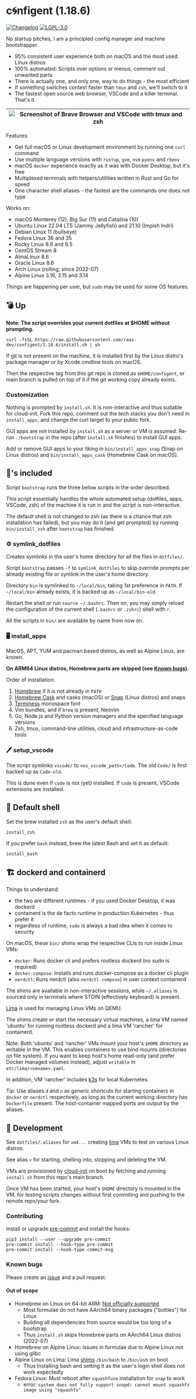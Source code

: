# c🌀nfigent (1.18.6)

[![Changelog](https://img.shields.io/github/v/tag/raas-dev/configent?label=changelog&sort=semver)](https://github.com/raas-dev/configent/blob/main/CHANGELOG.md) [![LGPL-3.0](https://img.shields.io/github/license/raas-dev/configent)](https://github.com/raas-dev/configent/blob/main/LICENSE)

No startup pitches, I am a principled config manager and machine bootstrapper.

- 95% consistent user experience both on macOS and the most used Linux distros
- 100% automated: Scripts over options or menus, comment out unwanted parts
- There is actually one, and only one, way to do things - the most efficient
- If something switches context faster than `tmux` and `zsh`, we'll switch to it
- The fastest open source web browser, VSCode and a killer terminal. That's it.

| ![Screenshot of Brave Browser and VSCode with tmux and zsh](ui/target.webp) |
| --------------------------------------------------------------------------- |

Features:

- Get full macOS or Linux development environment by running one `curl` command
- Use multiple language versions with `rustup`, `gvm`, `nvm` `pyenv` and `rbenv`
- macOS `docker` experience exactly as it was with Docker Desktop, but it's free
- Multiplexed terminals with helpers/utilities written in Rust and Go for speed
- One character shell aliases - the fastest are the commands one does not type

Works on:

- macOS Monterey (12), Big Sur (11) and Catalina (10)
- Ubuntu Linux 22.04 LTS (Jammy Jellyfish) and 21.10 (Impish Indri)
- Debian Linux 11 (bullseye)
- Fedora Linux 36 and 35
- Rocky Linux 8.6 and 8.5
- CentOS Stream 8
- AlmaLinux 8.6
- Oracle Linux 8.6
- Arch Linux (rolling; since 2022-07)
- Alpine Linux 3.16, 3.15 and 3.14

Things are happening per user, but `sudo` may be used for some OS features.

## 💣 Up

**Note: The script overrides your current dotfiles at $HOME without prompting.**

    curl -fsSL https://raw.githubusercontent.com/raas-dev/configent/1.18.6/install.sh | sh

If git is not present on the machine, it is installed first by the Linux
distro's package manager or by Xcode cmdline tools on macOS.

Then the respective tag from this git repo is cloned as `$HOME/configent`,
or main branch is pulled on top of it if the git working copy already exists.

### Customization

Nothing is prompted by `install.sh`. It is non-interactive and thus suitable
for cloud-init. Fork this repo, comment out the tech stacks you don't need
in `install_apps`, and change the curl target to your public fork.

GUI apps are not installed by `install.sh` as a server or VM is assumed. Re-run
`./bootstrap` in the repo (after `install.sh` finishes) to install GUI apps.

Add or remove GUI apps to your liking in `bin/install_apps_snap`
(Snap on Linux distros) and `bin/install_apps_cask` (Homebrew Cask on macOS).

## 🔋's included

Script `bootstrap` runs the three below scripts in the order described.

This script essentially handles the whole automated setup (dotfiles, apps,
VSCode, zsh) of the machine it is run in and the script is non-interactive.

The default shell is not changed to zsh (as there is a chance that zsh
installation has failed), but you may do it (and get prompted) by running
`bin/install_zsh` after `bootstrap` has finished.

### ⚙️ symlink_dotfiles

Creates symlinks in the user's home directory for all the files in  `dotfiles/`.

Script `bootstrap` passes `-f` to `symlink_dotfiles` to skip override prompts
per already existing file or symlink in the user's home directory.

Directory `bin` is symlinked to `~/local/bin`, taking 1st preference in `PATH`.
If `~/local/bin` already exists, it is backed up as `~/local/bin-old`.

Restart the shell or run `source ~/.bashrc`. Then on, you may simply reload
the configuration of the current shell (`.bashrc` or `.zshrc`) shell with `r`.

All the scripts in `bin/` are available by name from now on.

### 🖥️ install_apps

MacOS, APT, YUM and pacman based distros, as well as Alpine Linux, are known.

**On ARM64 Linux distros, Homebrew parts are skipped (see [Known bugs](https://github.com/raas-dev/configent#known-bugs)).**

Order of installation:
1. [Homebrew](https://brew.sh/) if it is not already in `PATH`
2. [Homebrew Cask](https://formulae.brew.sh/cask/) and casks (macOS) or
[Snap](https://snapcraft.io/) (Linux distros) and snaps
3. [Terminess](https://www.programmingfonts.org/#terminus) monospace font
4. Vim bundles, and if `brew` is present, Neovim
5. Go, Node.js and Python version managers and the specified language versions
6. Zsh, tmux, command-line utilities, cloud and infrastructure-as-code tools

### 🖊️ setup_vscode

The script symlinks `vscode/` to `<os_vscode_path>/Code`.
The old `Code/` is first backed up as `Code-old`.

This is done even if `code` is not (yet) installed.
If `code` is present, VSCode extensions are installed.

## 🐚 Default shell

Set the brew installed `zsh` as the user's default shell:

    install_zsh

If you prefer `bash` instead, brew the latest Bash and set it as default:

    install_bash

## 🏗️ dockerd and containerd

Things to understand:

- the two are different runtimes - if you used Docker Desktop, it was dockerd
- containerd is the de facto runtime in production Kubernetes - thus prefer it
- regardless of runtime, `sudo` is always a bad idea when it comes to security

On macOS, these `bin/` shims wrap the respective CLIs to run inside Linux VMs:

- `docker`: Runs docker cli and prefers rootless dockerd (no sudo is required)
- `docker-compose`: Installs and runs docker-compose as a docker cli plugin
- `nerdctl`: Runs nerdctl (also `nerdctl compose`) in user context containerd

The shims are available in non-interactive sessions, while `~/.aliases` is
sourced only in terminals where STDIN (effectively keyboard) is present.

[Lima](https://github.com/lima-vm/lima) is used for managing Linux VMs on QEMU.

The shims create or start the necessary virtual machines, a lima VM named
'ubuntu' for running rootless dockerd and a lima VM 'rancher' for containerd.

Note: Both 'ubuntu' and 'rancher' VMs mount your host's `$HOME` directory as
writable in the VM. This enables containers to use bind mounts (directories
on file system). If you want to keep host's home read-only (and prefer
Docker managed volumes instead), adjust `writable` in `etc/lima/<vmname>.yaml`.

In addition, VM 'rancher' includes [k3s](https://k3s.io/) for local Kubernetes.

Tip: Use aliases `d` and `n` as generic shortcuts for starting containers in
`docker` or `nerdctl` respectively, as long as the current working directory has
`Dockerfile` present. The host-container mapped ports are output by the aliases.

## 🔨 Development

See `dotfiles/.aliases` for `vm4...` creating
[lima](https://github.com/lima-vm/lima) VMs to test on various Linux distros.

See alias `v` for starting, shelling into, stopping and deleting the VM.

VMs are provisioned by [cloud-init](https://cloudinit.readthedocs.io/en/latest/)
on boot by fetching and running `install.sh` from this repo's main branch.

Once VM has been started, your host's `$HOME` directory is mounted in the VM,
for testing scripts changes without first commiting and pushing to the remote
repo/your fork.

### Contributing

Install or upgrade [pre-commit](https://pre-commit.com/) and install the hooks:

    pip3 install --user --upgrade pre-commit
    pre-commit install --hook-type pre-commit
    pre-commit install --hook-type commit-msg

### Known bugs

Please create an [issue](https://github.com/raas-dev/configent/issues) and
a pull request.

#### Out of scope

- Homebrew on Linux on 64-bit ARM: [Not officially supported](https://docs.brew.sh/Homebrew-on-Linux#arm)
    - Most formulae do not have AArch64 binary packages ("bottles") for Linux
    - Building all dependencies from source would be too long of a bootstrap
    - Thus `install.sh` skips Homebrew parts on AArch64 Linux distros (2022-07)
- Homebrew on Alpine Linux: Issues in formulae due to Alpine Linux not using glibc
- Alpine Linux on Lima: Lima [shims](https://github.com/lima-vm/lima/blob/master/pkg/cidata/cidata.TEMPLATE.d/boot/01-alpine-ash-as-bash.sh) `/bin/bash` to `/bin/ash` on boot
    - Thus Installing bash and setting it as the user's login shell does not work expectedly
- Fedora Linux: Must reboot after `squashfuse` installation for `snap` to work
    - error: `system does not fully support snapd: cannot mount squashfs image using "squashfs"`
